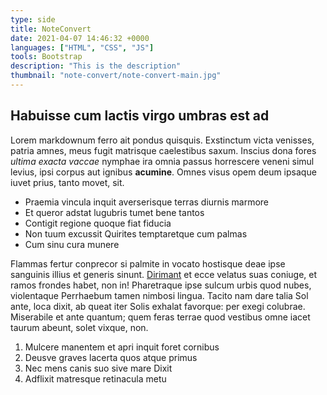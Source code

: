 ```yaml
---
type: side
title: NoteConvert
date: 2021-04-07 14:46:32 +0000
languages: ["HTML", "CSS", "JS"]
tools: Bootstrap
description: "This is the description"
thumbnail: "note-convert/note-convert-main.jpg"
---
```

## Habuisse cum lactis virgo umbras est ad

Lorem markdownum ferro ait pondus quisquis. Exstinctum victa venisses, patria
amnes, meus fugit matrisque caelestibus saxum. Inscius dona fores *ultima exacta
vaccae* nymphae ira omnia passus horrescere veneni simul levius, ipsi corpus aut
ignibus **acumine**. Omnes visus opem deum ipsaque iuvet prius, tanto movet,
sit.

- Praemia vincula inquit averserisque terras diurnis marmore
- Et queror adstat lugubris tumet bene tantos
- Contigit regione quoque fiat fiducia
- Non tuum excussit Quirites temptaretque cum palmas
- Cum sinu cura munere

Flammas fertur conprecor si palmite in vocato hostisque deae ipse sanguinis
illius et generis sinunt. [Dirimant](http://iuvenissequuntur.io/) et ecce
velatus suas coniuge, et ramos frondes habet, non in! Pharetraque ipse sulcum
urbis quod nubes, violentaque Perrhaebum tamen nimbosi lingua. Tacito nam dare
talia Sol ante, loca dixit, ab queat iter Solis exhalat favorque: per exegi
colubrae. Miserabile et ante quantum; quem feras terrae quod vestibus omne iacet
taurum abeunt, solet vixque, non.

1. Mulcere manentem et apri inquit foret cornibus
2. Deusve graves lacerta quos atque primus
3. Nec mens canis suo sive mare Dixit
4. Adflixit matresque retinacula metu